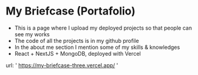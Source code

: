 # My Briefcase (Portafolio)

* This is a page where I upload my deployed projects so that people can see my works
* The code of all the projects is in my github profile
* In the about me section I mention some of my skills & knowledges
* React + NextJS + MongoDB, deployed with Vercel

url: ' https://my-briefcase-three.vercel.app/ '

